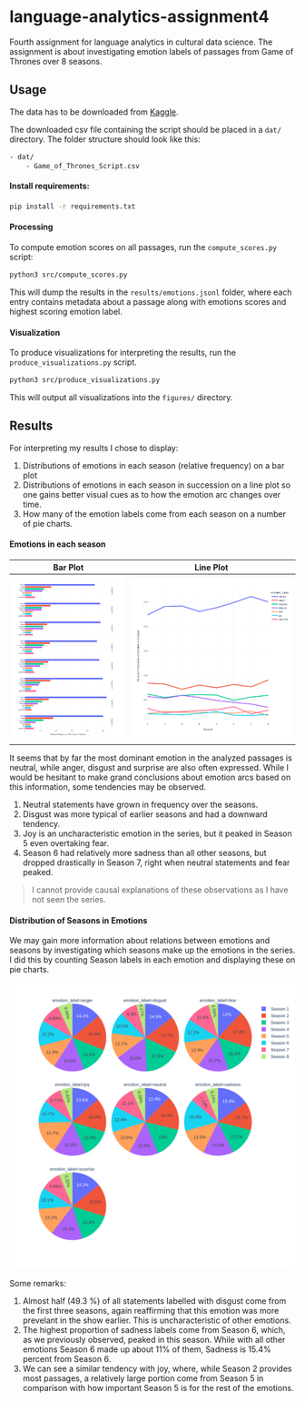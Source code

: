 # language-analytics-assignment4
Fourth assignment for language analytics in cultural data science.
The assignment is about investigating emotion labels of passages from Game of Thrones over 8 seasons.

## Usage

The data has to be downloaded from [Kaggle](https://www.kaggle.com/datasets/albenft/game-of-thrones-script-all-seasons?select=Game_of_Thrones_Script.csv).

The downloaded csv file containing the script should be placed in a `dat/` directory.
The folder structure should look like this:
```
- dat/
    - Game_of_Thrones_Script.csv
```

#### Install requirements:

```bash
pip install -r requirements.txt
```

#### Processing 

To compute emotion scores on all passages, run the `compute_scores.py` script:

```bash
python3 src/compute_scores.py
```

This will dump the results in the `results/emotions.jsonl` folder, where each entry contains metadata about a passage along with emotions scores and highest scoring emotion label.

#### Visualization 

To produce visualizations for interpreting the results, run the `produce_visualizations.py` script.

```bash
python3 src/produce_visualizations.py
```

This will output all visualizations into the `figures/` directory.

## Results

For interpreting my results I chose to display:
1. Distributions of emotions in each season (relative frequency) on a bar plot
2. Distributions of emotions in each season in succession on a line plot so one gains better visual cues as to how the emotion arc changes over time.
3. How many of the emotion labels come from each season on a number of pie charts.

#### Emotions in each season

| Bar Plot | Line Plot |
|----------|-----------|
|![Bar Plot](figures/emotions_per_season_bar.png)|![Line Plot](figures/emotion_per_season_line.png)|

It seems that by far the most dominant emotion in the analyzed passages is neutral, while anger, disgust and surprise are also often expressed.
While I would be hesitant to make grand conclusions about emotion arcs based on this information, some tendencies may be observed.
1. Neutral statements have grown in frequency over the seasons.
2. Disgust was more typical of earlier seasons and had a downward tendency.
3. Joy is an uncharacteristic emotion in the series, but it peaked in Season 5 even overtaking fear.
4. Season 6 had relatively more sadness than all other seasons, but dropped drastically in Season 7, right when neutral statements and fear peaked.

> I cannot provide causal explanations of these observations as I have not seen the series.


#### Distribution of Seasons in Emotions

We may gain more information about relations between emotions and seasons by investigating which seasons make up the emotions in the series.
I did this by counting Season labels in each emotion and displaying these on pie charts.

![Pie Chart](figures/season_per_emotion_pie.png)

Some remarks:
1. Almost half (49.3 %) of all statements labelled with disgust come from the first three seasons, again reaffirming that this emotion was more prevelant in the show earlier. This is uncharacteristic of other emotions.
2. The highest proportion of sadness labels come from Season 6, which, as we previously observed, peaked in this season. While with all other emotions Season 6 made up about 11% of them, Sadness is 15.4% percent from Season 6.
3. We can see a similar tendency with joy, where, while Season 2 provides most passages, a relatively large portion come from Season 5 in comparison with how important Season 5 is for the rest of the emotions.

